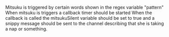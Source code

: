 Mitsuku is triggered by certain words shown in the regex variable "pattern"
When mitsuku is triggers a callback timer should be started
When the callback is called the mitsukuSilent variable should be set to true and a snippy message should be sent to the channel describing that she is taking a nap or something.
